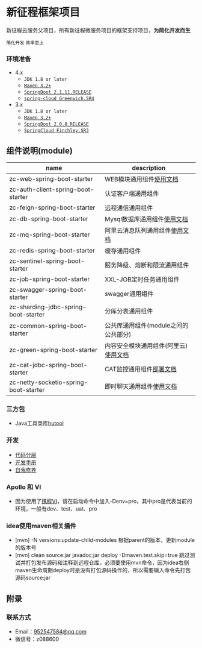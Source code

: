 # 新征程框架项目

新征程云服务父项目，所有新征程微服务项目的框架支持项目，**为简化开发而生**

`简化开发` `效率至上`

### **环境准备**

- 4.x
    - `JDK 1.8 or later`
    - [`Maven 3.2+`](https://maven.apache.org/download.cgi)
    - [`SpringBoot 2.1.11.RELEASE`](https://spring.io/projects/spring-boot)
    - [`spring-cloud Greenwich.SR4`](https://cloud.spring.io/spring-cloud-static/Greenwich.SR4/single/spring-cloud.html)
- 3.x 
    - `JDK 1.8 or later`
    - [`Maven 3.2+`](https://maven.apache.org/download.cgi)
    - [`SpringBoot 2.0.8.RELEASE`](https://spring.io/projects/spring-boot)
    - [`SpringCloud Finchley.SR3`](https://cloud.spring.io/spring-cloud-static/Finchley.SR4/single/spring-cloud.html)

## 组件说明(module)

 name | description
---|---
zc-web-spring-boot-starter | WEB模块通用组件[使用文档](https://gitee.com/zhangquansheng/zhengcheng-parent/tree/master/zc-web-spring-boot-starter)
zc-auth-client-spring-boot-starter | 认证客户端通用组件
zc-feign-spring-boot-starter | 远程通信通用组件
zc-db-spring-boot-starter | Mysql数据库通用组件[使用文档](https://gitee.com/zhangquansheng/zhengcheng-parent/tree/master/zc-db-spring-boot-starter)
zc-mq-spring-boot-starter | 阿里云消息队列通用组件[使用文档](https://gitee.com/zhangquansheng/zhengcheng-parent/tree/master/zc-mq-spring-boot-starter)
zc-redis-spring-boot-starter | 缓存通用组件
zc-sentinel-spring-boot-starter | 服务降级、熔断和限流通用组件
zc-job-spring-boot-starter | XXL-JOB定时任务通用组件
zc-swagger-spring-boot-starter | swagger通用组件
zc-sharding-jdbc-spring-boot-starter | 分库分表通用组件
zc-common-spring-boot-starter | 公共库通用组件(module之间的公共部分)
zc-green-spring-boot-starter |  内容安全模块通用组件(阿里云)[使用文档](https://gitee.com/zhangquansheng/zhengcheng-parent/tree/master/zc-green-spring-boot-starter)
zc-cat-jdbc-spring-boot-starter | CAT监控通用组件[部署文档](https://gitee.com/zhangquansheng/zhengcheng-parent/tree/master/zc-cat-spring-boot-starter)
zc-netty-socketio-spring-boot-starter | 即时聊天通用组件[使用文档](https://gitee.com/zhangquansheng/zhengcheng-parent/tree/master/zc-netty-socketio-spring-boot-starter)

### 三方包

- Java工具类库[hutool](https://hutool.cn/docs/#/)

### 开发 

- [代码分层](https://gitee.com/zhangquansheng/zhengcheng-parent/blob/master/doc/%E4%BB%A3%E7%A0%81%E5%88%86%E5%B1%82%E7%9A%84%E7%90%86%E8%A7%A3.md)
- [开发手册](https://gitee.com/zhangquansheng/zhengcheng-parent/blob/master/doc/%E9%98%BF%E9%87%8C%E5%B7%B4%E5%B7%B4java%E5%BC%80%E5%8F%91%E6%89%8B%E5%86%8C1.40.pdf)
- [自我修养](https://gitee.com/zhangquansheng/zhengcheng-parent/blob/master/doc/%E9%98%BF%E9%87%8C%E5%B7%A5%E7%A8%8B%E5%B8%88%E7%9A%84%E8%87%AA%E6%88%91%E4%BF%AE%E5%85%BB.pdf)
 
### Apollo 和 VI

* 因为使用了[携程VI](https://github.com/ctripcorp/vi)，请在启动命令中加入-Denv=pro，其中pro是代表当前的环境，一般有dev、test、uat、pro

### idea使用maven相关插件

- [mvn] -N versions:update-child-modules 根据parent的版本，更新module的版本号
- [mvn] clean source:jar javadoc:jar deploy -Dmaven.test.skip=true  跳过测试并打包发布源码和注释到远程仓库，必须要使用mvn命令，因为idea右侧maven生命周期deploy时是没有打包源码操作的，所以需要输入命令先打包源码source:jar

## **附录**

### 联系方式

- Email：952547584@qq.com
- 微信号：z088600
